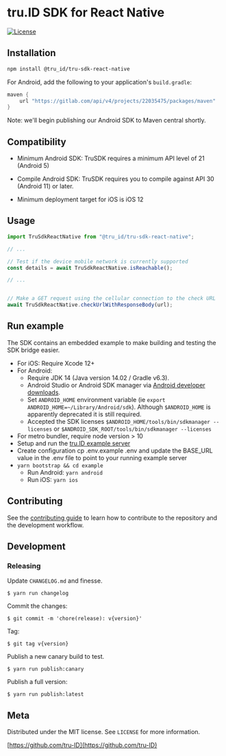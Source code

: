 # tru.ID SDK for React Native

[![License][license-image]][license-url]


## Installation

```sh
npm install @tru_id/tru-sdk-react-native
```

For Android, add the following to your application's `build.gradle`:

```groovy
maven {
    url "https://gitlab.com/api/v4/projects/22035475/packages/maven"
}
```

Note: we'll begin publishing our Android SDK to Maven central shortly.

## Compatibility

- Minimum Android SDK: TruSDK requires a minimum API level of 21 (Android 5)

- Compile Android SDK: TruSDK requires you to compile against API 30  (Android 11) or later.

- Minimum deployment target for iOS is iOS 12

## Usage

```js
import TruSdkReactNative from "@tru_id/tru-sdk-react-native";

// ...

// Test if the device mobile network is currently supported 
const details = await TruSdkReactNative.isReachable();

// ...


// Make a GET request using the cellular connection to the check URL
await TruSdkReactNative.checkUrlWithResponseBody(url);

```

## Run example

The SDK contains an embedded example to make building and testing the SDK bridge easier.

- For iOS: Require Xcode 12+
- For Android:
    - Require JDK 14 (Java version 14.02 / Gradle v6.3).
    - Android Studio or Android SDK manager via [Android developer downloads](https://developer.android.com/studio).
    - Set `ANDROID_HOME` environment variable (ie `export ANDROID_HOME=~/Library/Android/sdk`). Although `$ANDROID_HOME` is apparently deprecated it is still required.
    - Accepted the SDK licenses `$ANDROID_HOME/tools/bin/sdkmanager --licenses` or `$ANDROID_SDK_ROOT/tools/bin/sdkmanager --licenses`
- For metro bundler, require node version > 10
- Setup and run the [tru.ID example server](https://github.com/tru-ID/dev-server/blob/main/README.md)
- Create configuration cp .env.example .env and update the BASE_URL value in the .env file to point to your running example server
- `yarn bootstrap && cd example`
    - Run Android: `yarn android`
    - Run iOS: `yarn ios`

## Contributing

See the [contributing guide](CONTRIBUTING.md) to learn how to contribute to the repository and the development workflow.

## Development

### Releasing

Update `CHANGELOG.md` and finesse.

```
$ yarn run changelog
```

Commit the changes:

```
$ git commit -m 'chore(release): v{version}'
```

Tag:

```
$ git tag v{version}
```

Publish a new canary build to test.

```
$ yarn run publish:canary
```

Publish a full version:

```
$ yarn run publish:latest
```

## Meta

Distributed under the MIT license. See ``LICENSE`` for more information.

[https://github.com/tru-ID](https://github.com/tru-ID)

[license-image]: https://img.shields.io/badge/License-MIT-blue.svg
[license-url]: LICENSE
